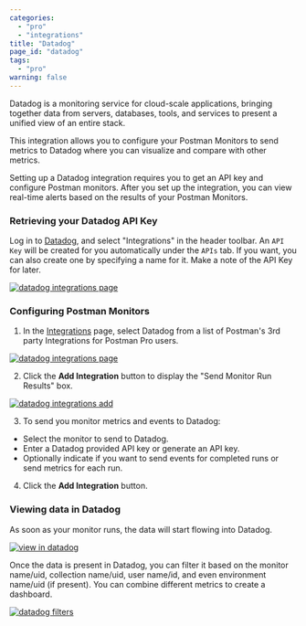 ```yaml
---
categories:
  - "pro"
  - "integrations"
title: "Datadog"
page_id: "datadog"
tags: 
  - "pro"
warning: false
---
```


Datadog is a monitoring service for cloud-scale applications, bringing together data from servers, databases, tools, and services to present a unified view of an entire stack. 

This integration allows you to configure your Postman Monitors to send metrics to Datadog where you can visualize and compare with other metrics.

Setting up a Datadog integration requires you to get an API key and configure Postman monitors. After you set up the integration, you can view real-time alerts based on the results of your Postman Monitors.

### Retrieving your Datadog API Key

Log in to [Datadog](https://app.datadoghq.com/account/settings#api), and select "Integrations" in the header toolbar. An `API Key` will be created for you automatically under the `APIs` tab. If you want, you can also create one by specifying a name for it. Make a note of the API Key for later.

[![datadog integrations page](https://s3.amazonaws.com/postman-static-getpostman-com/postman-docs/58830948.png)](https://s3.amazonaws.com/postman-static-getpostman-com/postman-docs/58830948.png)

### Configuring Postman Monitors

1. In the [Integrations](https://app.getpostman.com/dashboard/integrations) page, select Datadog from a list of Postman's 3rd party Integrations for Postman Pro users.

[![datadog integrations page](https://s3.amazonaws.com/postman-static-getpostman-com/postman-docs/integrations_datadog.png)](https://s3.amazonaws.com/postman-static-getpostman-com/postman-docs/integrations_datadog.png)


2. Click the **Add Integration** button to display the "Send Monitor Run Results" box.

[![datadog integrations add](https://s3.amazonaws.com/postman-static-getpostman-com/postman-docs/integrations_datadog_sendMonitor.png)](https://s3.amazonaws.com/postman-static-getpostman-com/postman-docs/integrations_datadog_sendMonitor.png)

3. To send you monitor metrics and events to Datadog:
* Select the monitor to send to Datadog.
* Enter a Datadog provided API key or generate an API key.
* Optionally indicate if you want to send events for completed runs or send metrics for each run.

4. Click the **Add Integration** button.


### Viewing data in Datadog

As soon as your monitor runs, the data will start flowing into Datadog. 

[![view in datadog](https://s3.amazonaws.com/postman-static-getpostman-com/postman-docs/58831748.png)](https://s3.amazonaws.com/postman-static-getpostman-com/postman-docs/58831748.png)

Once the data is present in Datadog, you can filter it based on the monitor name/uid, collection name/uid, user name/id, and even environment name/uid (if present). You can combine different metrics to create a dashboard.

[![datadog filters](https://s3.amazonaws.com/postman-static-getpostman-com/postman-docs/58831776.png)](https://s3.amazonaws.com/postman-static-getpostman-com/postman-docs/58831776.png)
